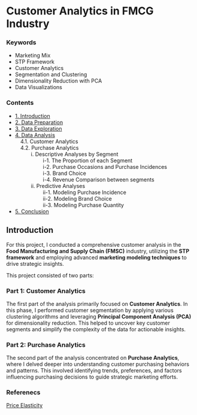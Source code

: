 # Customer Analytics in FMCG Industry 

### Keywords 

- Marketing Mix 
- STP Framework 
- Customer Analytics
- Segmentation and Clustering
- Dimensionality Reduction with PCA
- Data Visualizations 

### Contents 

<ul>
<li><a href="#Introduction">1. Introduction</a></li> 
<li><a href="#Preparation">2. Data Preparation</a></li>
<li><a href="#Exploration">3. Data Exploration</a></li>
<li><a href="#Analysis">4. Data Analysis</a></li>
&emsp;4.1. Customer Analytics<br>
&emsp;4.2. Purchase Analytics <br>
&emsp;&emsp;&emsp;i. Descriptive Analyses by Segment <br>
&emsp;&emsp;&emsp;&emsp;&emsp; i-1. The Proportion of each Segment <br>
&emsp;&emsp;&emsp;&emsp;&emsp; i-2. Purchase Occasions and Purchase Incidences <br>
&emsp;&emsp;&emsp;&emsp;&emsp; i-3. Brand Choice <br>
&emsp;&emsp;&emsp;&emsp;&emsp; i-4. Revenue Comparison between segments <br>
&emsp;&emsp;&emsp;ii. Predictive Analyses <br>
&emsp;&emsp;&emsp;&emsp;&emsp; ii-1. Modeling Purchase Incidence<br>
&emsp;&emsp;&emsp;&emsp;&emsp; ii-2. Modeling Brand Choice <br>
&emsp;&emsp;&emsp;&emsp;&emsp; ii-3. Modeling Purchase Quantity <br>
<li><a href="#Conclusion">5. Conclusion</a></li>
</ul>


## Introduction

For this project, I conducted a comprehensive customer analysis in the **Food Manufacturing and Supply Chain (FMSC)** industry, utilizing the **STP framework** and employing advanced **marketing modeling techniques** to drive strategic insights.

This project consisted of two parts:

### Part 1: Customer Analytics
The first part of the analysis primarily focused on **Customer Analytics**. In this phase, I performed customer segmentation by applying various clustering algorithms and leveraging **Principal Component Analysis (PCA)** for dimensionality reduction. This helped to uncover key customer segments and simplify the complexity of the data for actionable insights.

### Part 2: Purchase Analytics
The second part of the analysis concentrated on **Purchase Analytics**, where I delved deeper into understanding customer purchasing behaviors and patterns. This involved identifying trends, preferences, and factors influencing purchasing decisions to guide strategic marketing efforts.






### Referenecs 

[Price Elasticity](https://365datascience.com/price-elasticity/)

